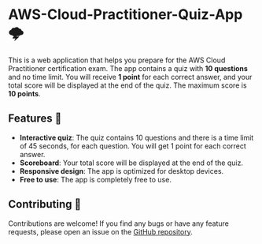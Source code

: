 # AWS-Cloud-Practitioner-Quiz-App 🌩️

This is a web application that helps you prepare for the AWS Cloud Practitioner certification exam. The app contains a quiz with **10 questions** and no time limit. You will receive **1 point** for each correct answer, and your total score will be displayed at the end of the quiz. The maximum score is **10 points**.

## Features 🚀

- **Interactive quiz**: The quiz contains 10 questions and there is a time limit of 45 seconds, for each question. You will get 1 point for each correct answer.
- **Scoreboard**: Your total score will be displayed at the end of the quiz.
- **Responsive design**: The app is optimized for desktop devices.
- **Free to use**: The app is completely free to use.

## Contributing 🤝

Contributions are welcome! If you find any bugs or have any feature requests, please open an issue on the [GitHub repository](https://github.com/Ameya-2003/AWS-Quiz-App).

